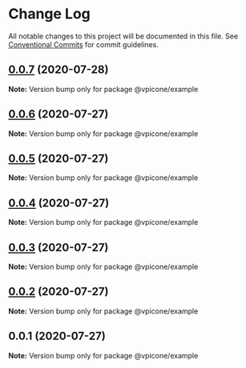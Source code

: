 # Change Log

All notable changes to this project will be documented in this file.
See [Conventional Commits](https://conventionalcommits.org) for commit guidelines.

## [0.0.7](https://github.com/vpicone/carbon-react-native/compare/@vpicone/example@0.0.6...@vpicone/example@0.0.7) (2020-07-28)

**Note:** Version bump only for package @vpicone/example





## [0.0.6](https://github.com/vpicone/carbon-react-native/compare/@vpicone/example@0.0.5...@vpicone/example@0.0.6) (2020-07-27)

**Note:** Version bump only for package @vpicone/example





## [0.0.5](https://github.com/vpicone/carbon-react-native/compare/@vpicone/example@0.0.4...@vpicone/example@0.0.5) (2020-07-27)

**Note:** Version bump only for package @vpicone/example





## [0.0.4](https://github.com/vpicone/carbon-react-native/compare/@vpicone/example@0.0.3...@vpicone/example@0.0.4) (2020-07-27)

**Note:** Version bump only for package @vpicone/example





## [0.0.3](https://github.com/vpicone/carbon-react-native/compare/@vpicone/example@0.0.1...@vpicone/example@0.0.3) (2020-07-27)

**Note:** Version bump only for package @vpicone/example





## [0.0.2](https://github.com/vpicone/carbon-react-native/compare/@vpicone/example@0.0.1...@vpicone/example@0.0.2) (2020-07-27)

**Note:** Version bump only for package @vpicone/example





## 0.0.1 (2020-07-27)

**Note:** Version bump only for package @vpicone/example
